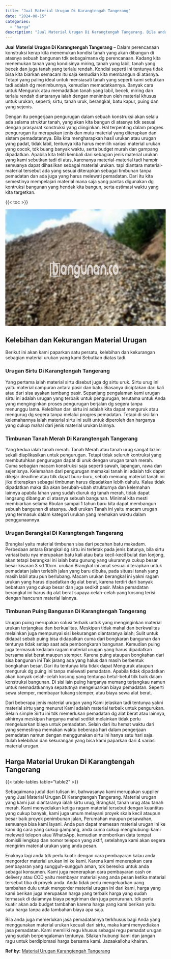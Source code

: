 ```yaml
---
title: "Jual Material Urugan Di Karangtengah Tangerang"
date: "2024-08-15"
categories: 
  - "harga"
description: "Jual Material Urugan Di Karangtengah Tangerang. Bila anda juga memerlukan jasa pemadatannya terkhusus bagi Anda yang menggunakan material urukan kecuali dari..."
---
```


**Jual Material Urugan Di Karangtengah Tangerang** – Dalam perencanaan konstruksi kerap kita menemukan kondisi tanah yang akan dibangun di atasnya sebuah bangunan tdk sebagaimana dg perencanaan. Kadang kita menemukan tanah yang kondisinya miring, tanah yang labil, tanah yang becek dan juga tanah yang terlalu rendah. Kondisi seperti ini tentunya tidak bisa kita biarkan semacam itu saja kemudian kita membangun di atasnya. Tetapi yang paling ideal untuk mensiasati tanah yang seperti kami sebutkan tadi adalah dg menimbunnya, kemudian memadatkannya. Banyak cara untuk Menguruk atau memadatkan tanah yang labil, becek, miring dan terlalu rendah diantaranya ialah dengan menimbun oleh material khusus untuk urukan, seperti; sirtu, tanah uruk, berangkal, batu kapur, puing dan yang sejenis.

Dengan itu pengerjaan pengurugan dalam sebuah konstruksi akan selalu ada selama struktur tanah, yang akan kita bangun di atasnya tdk sesuai dengan prasyarat konstruksi yang diinginkan. Hal terpenting dalam progres pengurugan itu merupakan jenis dan mutu material yang diterapkan dan sistem pemadatannya. Bila kita mengharapkan hasil urukan atau urugan yang padat, tidak labil, tentunya kita harus memilih variasi material urukan yang cocok, tdk buang banyak waktu, serta budget murah dan gampang dipadatkan. Apabila kita teliti kembali dari sebagian jenis material urukan yang kami sebutkan tadi di atas, karenanya material-material tadi hampir semuanya dapat dihasilkan sebagai material urukan. tapi diantara material-material tersebut ada yang sesuai diterapkan sebagai timbunan tanpa pemadatan dan ada juga yang harus melewati pemadatan. Dari itu kita semestinya mempelajari material mana saja yang pantas digunakan dg kontruksi bangunan yang hendak kita bangun, serta estimasi waktu yang kita targetkan.

{{< toc >}}

![Jual Material Urugan Di Karangtengah Tangerang](/images/jual-urugan-44.png)

## Kelebihan dan Kekurangan Material Urugan

Berikut ini akan kami paparkan satu persatu, kelebihan dan kekurangan sebagian material urukan yang kami Sebutkan diatas tadi.

### Urugan Sirtu Di Karangtengah Tangerang

Yang pertama ialah material sirtu disebut juga dg sirtu uruk. Sirtu urug ini yaitu material campuran antara pasir dan batu. Biasanya diciptakan dari kali atau dari sisa ayakan tambang pasir. Sepanjang pengalaman kami urugan sirtu ini adalah urugan yang terbaik untuk pengurugan, terutama untuk Anda yang menginginkan proses pengurugan berjalan dg segera tanpa menunggu lama. Kelebihan dari sirtu ini adalah kita dapat menguruk atau mengurug dg segera tanpa melalui progres pemadatan. Tetapi di sisi lain kelemahannya ialah material sirtu ini sulit untuk diperoleh dan harganya yang cukup mahal dari jenis material urukan lainnya.

### Timbunan Tanah Merah Di Karangtengah Tangerang

Yang kedua ialah tanah merah. Tanah Merah atau tanah urug sangat lazim sekali diaplikasikan untuk pengurugan. Tetapi tidak seluruh kontruksi yang membutuhkan pengurugan dapat di uruk dengan urugan tanah merah. Cuma sebagian macam konstruksi saja seperti sawah, lapangan, rawa dan sejenisnya. Kelemahan dari pengurugan memakai tanah ini adalah tdk dapat dikejar deadline atau tdk dapat buru-buru, sebab memang material tanah ini jika diterapkan sebagai timbunan harus dipadatkan lebih dahulu. Kalau tidak dipadatkan maka dia akan berubah-ubah strukturnya dan kelemahan lainnya apabila lahan yang sudah diuruk dg tanah merah, tidak dapat langsung dibangun di atasnya sebuah bangunan. Minimal kita mesti membiarkan selama 6bulan sampai 1 tahun baru kita dapat membangun sebuah bangunan di atasnya. Jadi urukan Tanah ini yaitu macam urugan yang termasuk dalam kategori urukan yang memakan waktu dalam penggunaannya.

### Urugan Berangkal Di Karangtengah Tangerang

Brangkal yaitu material timbunan sisa dari pecahan batu makadam. Perbedaan antara Brangkal dg sirtu ini terletak pada jenis batunya, bila sirtu variasi batu nya merupakan batu kali atau batu kecil-kecil bulat dan lonjong, akan tetapi berangkal ini ialah batu gunung yang ukurannya cukup besar besar kisaran 3 sd 10cm. urukan Brangkal ini amat sesuai diterapkan untuk pemadatan jalan terlebih jalan yang baru dibuka, pada situasi tanah yang masih labil atau pun berlubang. Macam urukan berangkal ini yakni ragam urukan yang harus dipadatkan dg alat berat, karena terdiri dari banyak bebatuan yang cukup besar dan juga sedikit pasir. Maka pemadatan berangkal ini harus dg alat berat supaya celah-celah yang kosong terisi dengan hancuran material lainnya.

### Timbunan Puing Bangunan Di Karangtengah Tangerang

Urugan puing merupakan solusi terbaik untuk yang menginginkan material urukan terjangkau dan berkualitas. Meskipun tidak mahal dan berkwalitas melainkan juga mempunyai sisi kekurangan diantaranya ialah; Sulit untuk didapat sebab puing bisa didapatkan cuma dari bongkaran bangunan dan tentunya tidak setiap saat ada pembongkaran bangunan. Kemudian puing juga termasuk kedalam ragam material urugan yang harus dipadatkan bersama alat berat maupun stemper. Karena puing ataupun bongkahan dari sisa bangunan ini Tak jarang ada yang halus dan masih berbentuk bongkahan besar. Dari itu tentunya kita tidak dapat Menguruk ataupun menguruk dg puing ini tanpa melewati pemadatan. Apabila tidak dipadatkan akan banyak celah-celah kosong yang tentunya betul-betul tdk baik dalam konstruksi bangunan. Di sisi lain puing harganya memang terjangkau namun untuk memadatkannya sepatutnya mengeluarkan biaya pemadatan. Seperti sewa stemper, membayar tukang stemper, atau biaya sewa alat berat.

Dari beberapa jenis material urugan yang Kami jelaskan tadi tentunya yakni material sirtu yang menurut Kami adalah material terbaik untuk pengurukan. Selain simple Sirtu ini tdk memerlukan pemadatan dg alat berat atau lainnya, akhirnya meskipun harganya mahal sedikit melainkan tidak perlu mengeluarkan biaya untuk pemadatan. Selain dari itu hemat waktu dari yang semestinya memakan waktu beberapa hari dalam pengerjaan pemadatan namun dengan menggunakan sirtu ini hanya satu hari saja. Itulah kelebihan dan kekurangan yang bisa kami paparkan dari 4 variasi material urugan.

## Harga Material Urukan Di Karangtengah Tangerang

{{< table-tables table="table2" >}}

Sebagaimana judul dari tulisan ini, bahwasanya kami merupakan supplier yang Jual Material Urugan Di Karangtengah Tangerang. Material urugan yang kami jual diantaranya ialah sirtu urug, Brangkal, tanah urug atau tanah merah. Kami menyediakan ketiga ragam material tersebut dengan kuantitas yang cukup banyak, kami juga umum melayani proyek skala kecil ataupun besar baik proyek penimbunan jalan, Perumahan maupun pesawahan, semuanya bisa kami layani. Anda pun dapat memesan material urugan ini ke kami dg cara yang cukup gampang, anda cuma cukup menghubungi kami melewati telepon atau WhatsApp, kemudian memberikan data tempat domisili lengkap dan nomor telepon yang aktif, setelahnya kami akan segera mengirim material urukan yang anda pesan.

Enaknya lagi anda tdk perlu kuatir dengan cara pembayaran kalau anda mengorder material urukan ini ke kami. Karena kami menerapkan cara pembayaran yang sungguh-sungguh aman, tdk beresiko untuk anda sebagai konsumen. Kami juga menerapkan cara pembayaran cash on delivery atau COD yaitu membayar material yang anda pesan ketika material tersebut tiba di proyek anda. Anda tidak perlu mengeluarkan uang tambahan dulu untuk mengorder material urugan ini dari kami, harga yang kami berikan juga merupakan harga yang terbaik harga yang sudah termasuk di dalamnya biaya pengiriman dan juga penurunan. tdk perlu kuatir akan ada budget tambahan karena harga yang kami berikan yaitu satu harga tanpa ada tambahan biaya apa saja.

Bila anda juga memerlukan jasa pemadatannya terkhusus bagi Anda yang menggunakan material urukan kecuali dari sirtu, maka kami menyediakan jasa pemadatan. Kami memiliki regu khusus sebagai regu pemadat urugan yang sudah berpengalaman tentunya. Silakan hubungi kami dan jangan ragu untuk berdiplomasi harga bersama kami. Jazaakallohu khairan.

**Ref by:** [Material Urugan Karangtengah Tangerang](https://id.wikipedia.org/wiki/Material)
